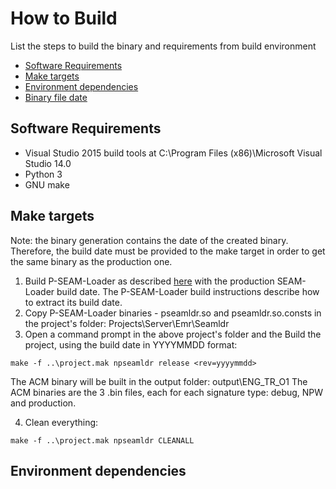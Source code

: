 # How to Build
List the steps to build the binary and requirements from build environment

- [Software Requirements](#software-requirements)
- [Make targets](#make-targets)
- [Environment dependencies](#environment-dependencies)
- [Binary file date](#binary-file-date)


## Software Requirements
-   Visual Studio 2015 build tools at C:\Program Files (x86)\Microsoft Visual Studio 14.0
-	Python 3
-   GNU  make


## Make targets
Note: the binary generation contains the date of the created binary. Therefore, the build date must be provided to the make target in order to get the same binary as the production one.

1) Build P-SEAM-Loader as described [here](../p-seam-loader/BUILD.md) with the production SEAM-Loader build date. The P-SEAM-Loader build instructions describe how to extract its build date.
2) Copy P-SEAM-Loader binaries - pseamldr.so and pseamldr.so.consts in the project's folder: Projects\Server\Emr\Seamldr
3) Open a command prompt in the above project's folder and the Build the project, using the build date in YYYYMMDD format: 

```
make -f ..\project.mak npseamldr release <rev=yyyymmdd>
```
	
The ACM binary will be built in the output folder:  output\ENG_TR_O1
The ACM binaries are the 3 .bin files, each for each signature type: debug, NPW and production.

4) Clean everything:
 
```
make -f ..\project.mak npseamldr CLEANALL
```

## Environment dependencies





